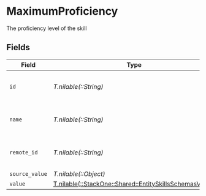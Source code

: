 # MaximumProficiency

The proficiency level of the skill


## Fields

| Field                                                                                                      | Type                                                                                                       | Required                                                                                                   | Description                                                                                                | Example                                                                                                    |
| ---------------------------------------------------------------------------------------------------------- | ---------------------------------------------------------------------------------------------------------- | ---------------------------------------------------------------------------------------------------------- | ---------------------------------------------------------------------------------------------------------- | ---------------------------------------------------------------------------------------------------------- |
| `id`                                                                                                       | *T.nilable(::String)*                                                                                      | :heavy_minus_sign:                                                                                         | Unique identifier                                                                                          | 8187e5da-dc77-475e-9949-af0f1fa4e4e3                                                                       |
| `name`                                                                                                     | *T.nilable(::String)*                                                                                      | :heavy_minus_sign:                                                                                         | The name associated with this proficiency                                                                  | Expert                                                                                                     |
| `remote_id`                                                                                                | *T.nilable(::String)*                                                                                      | :heavy_minus_sign:                                                                                         | Provider's unique identifier                                                                               | 8187e5da-dc77-475e-9949-af0f1fa4e4e3                                                                       |
| `source_value`                                                                                             | *T.nilable(::Object)*                                                                                      | :heavy_minus_sign:                                                                                         | N/A                                                                                                        |                                                                                                            |
| `value`                                                                                                    | [T.nilable(::StackOne::Shared::EntitySkillsSchemasValue)](../../models/shared/entityskillsschemasvalue.md) | :heavy_minus_sign:                                                                                         | N/A                                                                                                        |                                                                                                            |